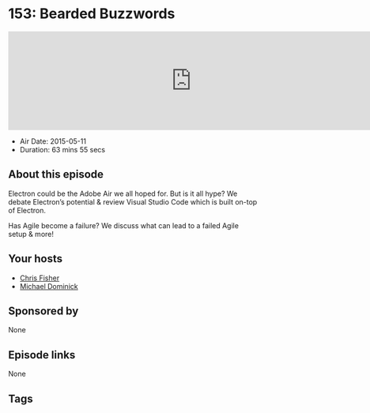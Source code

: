 # 153: Bearded Buzzwords

<iframe src="https://player.fireside.fm/v2/MLf2ZzhC+obkCn4af?theme=dark" width="740" height="200" frameborder="0" scrolling="no"></iframe>

* Air Date: 2015-05-11
* Duration: 63 mins 55 secs

## About this episode

Electron could be the Adobe Air we all hoped for. But is it all hype? We debate Electron’s potential & review Visual Studio Code which is built on-top of Electron.

Has Agile become a failure? We discuss what can lead to a failed Agile setup & more!

## Your hosts
* [Chris Fisher](https://coder.show/hosts/chrislas)
* [Michael Dominick](https://coder.show/hosts/michael)

## Sponsored by

None



## Episode links

None



## Tags

